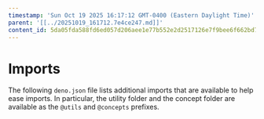 ```yaml
---
timestamp: 'Sun Oct 19 2025 16:17:12 GMT-0400 (Eastern Daylight Time)'
parent: '[[../20251019_161712.7e4ce247.md]]'
content_id: 5da05fda588fd6ed057d206aee1e77b552e2d2517126e7f9bee6f662bd7c0afe
---
```


# Imports

The following `deno.json` file lists additional imports that are available to help ease imports. In particular, the utility folder and the concept folder are available as the `@utils` and `@concepts` prefixes.

